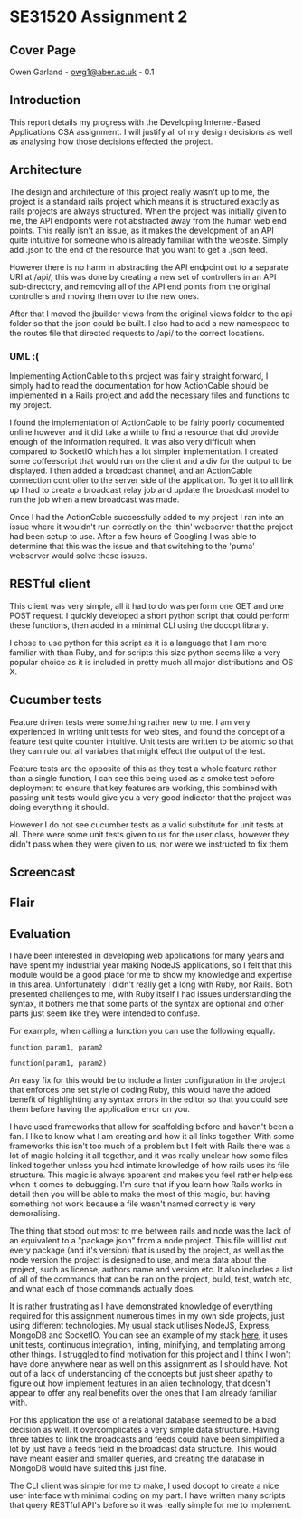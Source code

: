# SE31520 Assignment 2

## Cover Page
Owen Garland - owg1@aber.ac.uk - 0.1

## Introduction
This report details my progress with the Developing Internet-Based Applications CSA assignment. I will justify all of my design decisions as well as analysing how those decisions effected the project. 

## Architecture
The design and architecture of this project really wasn't up to me, the project is a standard rails project which means it is structured exactly as rails projects are always structured. When the project was initially given to me, the API endpoints were not abstracted away from the human web end points. This really isn't an issue, as it makes the development of an API quite intuitive for someone who is already familiar with the website. Simply add .json to the end of the resource that you want to get a .json feed. 

However there is no harm in abstracting the API endpoint out to a separate URI at /api/, this was done by creating a new set of controllers in an API sub-directory, and removing all of the API end points from the original controllers and moving them over to the new ones. 

After that I moved the jbuilder views from the original views folder to the api folder so that the json could be built. I also had to add a new namespace to the routes file that directed requests to /api/ to the correct locations. 

### UML :( 

Implementing ActionCable to this project was fairly straight forward, I simply had to read the documentation for how ActionCable should be implemented in a Rails project and add the necessary files and functions to my project. 

I found the implementation of ActionCable to be fairly poorly documented online however and it did take a while to find a resource that did provide enough of the information required. It was also very difficult when compared to SocketIO which has a lot simpler implementation. I created some coffeescript that would run on the client and a div for the output to be displayed. I then added a broadcast channel, and an ActionCable connection controller to the server side of the application. To get it to all link up I had to create a broadcast relay job and update the broadcast model to run the job when a new broadcast was made. 

Once I had the ActionCable successfully added to my project I ran into an issue where it wouldn't run correctly on the 'thin' webserver that the project had been setup to use. After a few hours of Googling I was able to determine that this was the issue and that switching to the 'puma' webserver would solve these issues. 

## RESTful client
This client was very simple, all it had to do was perform one GET and one POST request. I quickly developed a short python script that could perform these functions, then added in a minimal CLI using the docopt library. 

I chose to use python for this script as it is a language that I am more familiar with than Ruby, and for scripts this size python seems like a very popular choice as it is included in pretty much all major distributions and OS X.

## Cucumber tests
Feature driven tests were something rather new to me. I am very experienced in writing unit tests for web sites, and found the concept of a feature test quite counter intuitive. Unit tests are written to be atomic so that they can rule out all variables that might effect the output of the test. 

Feature tests are the opposite of this as they test a whole feature rather than a single function, I can see this being used as a smoke test before deployment to ensure that key features are working, this combined with passing unit tests would give you a very good indicator that the project was doing everything it should.

However I do not see cucumber tests as a valid substitute for unit tests at all. There were some unit tests given to us for the user class, however they didn't pass when they were given to us, nor were we instructed to fix them. 

## Screencast

## Flair

## Evaluation
I have been interested in developing web applications for many years and have spent my industrial year making NodeJS applications, so I felt that this module would be a good place for me to show my knowledge and expertise in this area. Unfortunately I didn't really get a long with Ruby, nor Rails. Both presented challenges to me, with Ruby itself I had issues understanding the syntax, it bothers me that some parts of the syntax are optional and other parts just seem like they were intended to confuse. 

For example, when calling a function you can use the following equally. 

    function param1, param2

    function(param1, param2)

An easy fix for this would be to include a linter configuration in the project that enforces one set style of coding Ruby, this would have the added benefit of highlighting any syntax errors in the editor so that you could see them before having the application error on you. 

I have used frameworks that allow for scaffolding before and haven't been a fan. I like to know what I am creating and how it all links together. With some frameworks this isn't too much of a problem but I felt with Rails there was a lot of magic holding it all together, and it was really unclear how some files linked together unless you had intimate knowledge of how rails uses its file structure. This magic is always apparent and makes you feel rather helpless when it comes to debugging. I'm sure that if you learn how Rails works in detail then you will be able to make the most of this magic, but having something not work because a file wasn't named correctly is very demoralising.

The thing that stood out most to me between rails and node was the lack of an equivalent to a "package.json" from a node project. This file will list out every package (and it's version) that is used by the project, as well as the node version the project is designed to use, and meta data about the project, such as license, authors name and version etc. It also includes a list of all of the commands that can be ran on the project, build, test, watch etc, and what each of those commands actually does.

It is rather frustrating as I have demonstrated knowledge of everything required for this assignment numerous times in my own side projects, just using different technologies. My usual stack utilises NodeJS, Express, MongoDB and SocketIO. You can see an example of my stack [here](https://github.com/bag-man/nodestack/), it uses unit tests, continuous integration, linting, minifying, and templating among other things. I struggled to find motivation for this project and I think I won't have done anywhere near as well on this assignment as I should have. Not out of a lack of understanding of the concepts but just sheer apathy to figure out how implement features in an alien technology, that doesn't appear to offer any real benefits over the ones that I am already familiar with. 

For this application the use of a relational database seemed to be a bad decision as well. It overcomplicates a very simple data structure. Having three tables to link the broadcasts and feeds could have been simplified a lot by just have a feeds field in the broadcast data structure. This would have meant easier and smaller queries, and creating the database in MongoDB would have suited this just fine. 

The CLI client was simple for me to make, I used docopt to create a nice user interface with minimal coding on my part. I have written many scripts that query RESTful API's before so it was really simple for me to implement. 
